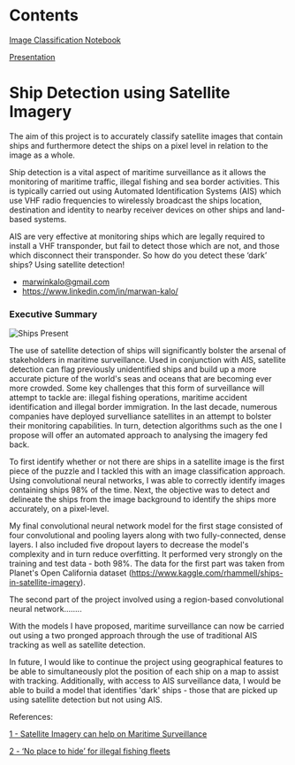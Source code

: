 # Contents

[Image Classification Notebook](https://github.com/marwankalo/ship_detection_project/blob/master/notebooks/ship_detection_stage_1.ipynb)

[Presentation](https://github.com/marwankalo/ship_detection_project/blob/master/reports/presentation_draft.pdf)

# Ship Detection using Satellite Imagery

The aim of this project is to accurately classify satellite images that contain ships and furthermore detect the ships on a pixel level in relation to the image as a whole.

Ship detection is a vital aspect of maritime surveillance as it allows the monitoring of maritime traffic, illegal fishing and sea border activities. This is typically carried out using Automated Identification Systems (AIS) which use VHF radio frequencies to wirelessly broadcast the ships location, destination and identity to nearby receiver devices on other ships and land-based systems. 

AIS are very effective at monitoring ships which are legally required to install a VHF transponder, but fail to detect those which are not, and those which disconnect their transponder. So how do you detect these ‘dark’ ships? Using satellite detection!

- marwinkalo@gmail.com
- https://www.linkedin.com/in/marwan-kalo/


### Executive Summary

![Ships Present](https://github.com/marwankalo/ship_detection_project/blob/master/images/training_image_ships.png)

The use of satellite detection of ships will significantly bolster the arsenal of stakeholders in maritime surveillance. Used in conjunction with AIS, satellite detection can flag previously unidentified ships and build up a more accurate picture of the world's seas and oceans that are becoming ever more crowded. Some key challenges that this form of surveillance will attempt to tackle are: illegal fishing operations, maritime accident identification and illegal border immigration. 
In the last decade, numerous companies have deployed survelliance satellites in an attempt to bolster their monitoring capabilities. In turn, detection algorithms such as the one I propose will offer an automated approach to analysing the imagery fed back. 

To first identify whether or not there are ships in a satellite image is the first piece of the puzzle and I tackled this with an image classification approach. Using convolutional neural networks, I was able to correctly identify images containing ships 98% of the time. Next, the objective was to detect and delineate the ships from the image background to identify the ships more accurately, on a pixel-level. 

My final convolutional neural network model for the first stage consisted of four convolutional and pooling layers along with two fully-connected, dense layers. I also included five dropout layers to decrease the model's complexity and in turn reduce overfitting. It performed very strongly on the training and test data - both 98%. The data for the first part was taken from Planet's Open California dataset (https://www.kaggle.com/rhammell/ships-in-satellite-imagery).

The second part of the project involved using a region-based convolutional neural network........


With the models I have proposed, maritime surveillance can now be carried out using a two pronged approach through the use of traditional AIS tracking as well as satellite detection.

In future, I would like to continue the project using geographical features to be able to simultaneously plot the position of each ship on a map to assist with tracking. Additionally, with access to AIS surveillance data, I would be able to build a model that identifies 'dark' ships - those that are picked up using satellite detection but not using AIS.

References:

[1 - Satellite Imagery can help on Maritime Surveillance](https://news.mongabay.com/2019/08/no-place-to-hide-for-illegal-fishing-fleets-as-surveillance-satellites-prepare-for-lift-off/)

[2 - ‘No place to hide’ for illegal fishing fleets](https://geocento.com/satellite-imagery-case-studies/satellite-imagery-can-help-on-maritime-surveillance/)
